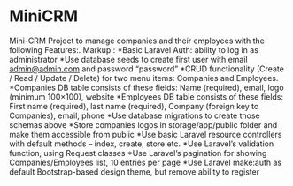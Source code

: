 # MiniCRM
Mini-CRM Project to manage companies and their employees with the following Features:.
    Markup : *Basic Laravel Auth: ability to log in as administrator
    *Use database seeds to create first user with email admin@admin.com and password “password”
    *CRUD functionality (Create / Read / Update / Delete) for two menu items: Companies and Employees.
    *Companies DB table consists of these fields: Name (required), email, logo (minimum 100×100), website
    *Employees DB table consists of these fields: First name (required), last name (required), Company (foreign key to Companies),           email, phone
    *Use database migrations to create those schemas above
    *Store companies logos in storage/app/public folder and make them accessible from public
    *Use basic Laravel resource controllers with default methods – index, create, store etc.
    *Use Laravel’s validation function, using Request classes
    *Use Laravel’s pagination for showing Companies/Employees list, 10 entries per page
    *Use Laravel make:auth as default Bootstrap-based design theme, but remove ability to register
